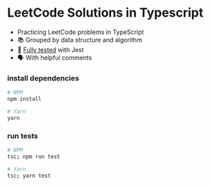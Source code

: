 # LeetCode Solutions in Typescript

-  Practicing LeetCode problems in TypeScript
- 📚 Grouped by data structure and algorithm
- 🧪 [Fully tested](#run-tests) with Jest
- 🗣 With helpful comments



### install dependencies

```bash
# NPM
npm install

# Yarn
yarn
```

### run tests

```bash
# NPM
tsc; npm run test

# Yarn
tsc; yarn test
```
